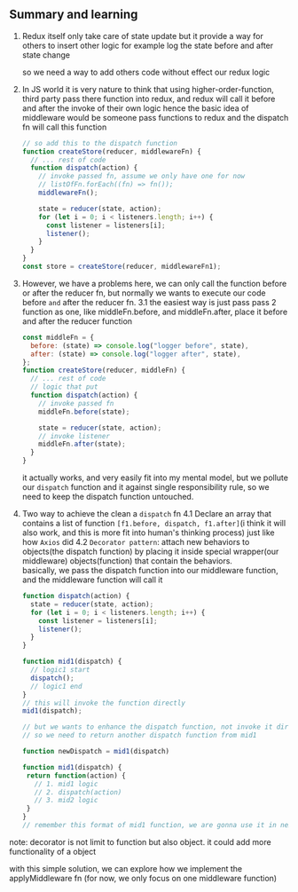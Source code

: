 ## Summary and learning

1. Redux itself only take care of state update but it provide a way
   for others to insert other logic for example log the state before and after state change

   so we need a way to add others code without effect our redux logic

2. In JS world it is very nature to think that using higher-order-function, third party pass there function into redux, and redux will call it before and after the invoke of their own logic
   hence the basic idea of middleware would be someone pass functions to redux and the dispatch fn will call this function

   ```js
   // so add this to the dispatch function
   function createStore(reducer, middlewareFn) {
     // ... rest of code
     function dispatch(action) {
       // invoke passed fn, assume we only have one for now
       // listOfFn.forEach((fn) => fn());
       middlewareFn();

       state = reducer(state, action);
       for (let i = 0; i < listeners.length; i++) {
         const listener = listeners[i];
         listener();
       }
     }
   }
   const store = createStore(reducer, middlewareFn1);
   ```

3. However, we have a problems here, we can only call the function before or after the reducer fn, but normally we wants to execute our code before `and` after the reducer fn.
   3.1 the easiest way is just pass pass 2 function as one, like middleFn.before, and middleFn.after, place it before and after the reducer function

   ```js
   const middleFn = {
     before: (state) => console.log("logger before", state),
     after: (state) => console.log("logger after", state),
   };
   function createStore(reducer, middleFn) {
     // ... rest of code
     // logic that put
     function dispatch(action) {
       // invoke passed fn
       middleFn.before(state);

       state = reducer(state, action);
       // invoke listener
       middleFn.after(state);
     }
   }
   ```

   it actually works, and very easily fit into my mental model, but we pollute our `dispatch` function and it against single responsibility rule, so we need to keep the dispatch function untouched.

4. Two way to achieve the clean a `dispatch` fn
   4.1 Declare an array that contains a list of function `[f1.before, dispatch, f1.after]`(i think it will also work, and this is more fit into human's thinking process) just like how `Axios` did
   4.2 `Decorator pattern`: attach new behaviors to objects(the dispatch function) by placing it inside special wrapper(our middleware) objects(function) that contain the behaviors.
   <br/>
   basically, we pass the dispatch function into our middleware function, and the middleware function will call it

   ```js
   function dispatch(action) {
     state = reducer(state, action);
     for (let i = 0; i < listeners.length; i++) {
       const listener = listeners[i];
       listener();
     }
   }

   function mid1(dispatch) {
     // logic1 start
     dispatch();
     // logic1 end
   }
   // this will invoke the function directly
   mid1(dispatch);

   // but we wants to enhance the dispatch function, not invoke it directly
   // so we need to return another dispatch function from mid1

   function newDispatch = mid1(dispatch)

   function mid1(dispatch) {
    return function(action) {
      // 1. mid1 logic
      // 2. dispatch(action)
      // 3. mid2 logic
    }
   }
   // remember this format of mid1 function, we are gonna use it in next chapter
   ```

note: decorator is not limit to function but also object. it could add more functionality of a object

with this simple solution, we can explore how we implement the applyMiddleware fn (for now, we only focus on one middleware function)
